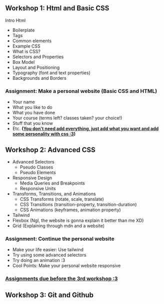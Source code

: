 ## Workshop 1: Html and Basic CSS
Intro
Html
- Boilerplate
- Tags
- Common elements
- Example
CSS
- What is CSS?
- Selectors and Properties
- Box Model
- Layout and Positioning
- Typography (font and text properties)
- Backgrounds and Borders
### Assignment: Make a personal website (Basic CSS and HTML)
- Your name
- What you like to do
- What you have done
- Your course (terms left? classes taken? your choice!)
- Stuff that you know
- Etc. **(<u>You don't need add everything, just add what you want and add some personality with css :3</u>)**

## Workshop 2: Advanced CSS
- Advanced Selectors
	- Pseudo Classes
	- Pseudo Elements
- Responsive Design
	- Media Queries and Breakpoints
	- Responsive Units
- Transforms, Transitions, and Animations
	- CSS Transforms (rotate, scale, translate)
	- CSS Transitions (transition-property, transition-duration)
	- CSS Animations (keyframes, animation property)
- Tailwind
- Flexbox (Ngl, the website is gonna explain it better than me XD)
- Grid (Explaining through mdn and a website)
### Assignment: Continue the personal website
- Make your life easier: Use tailwind
- Try using some advanced selectors
- Try doing an animation :3
- Cool Points: Make your personal website responsive
### <u>Assignments due before the 3rd workshop :3</u>


## Workshop 3: Git and Github
